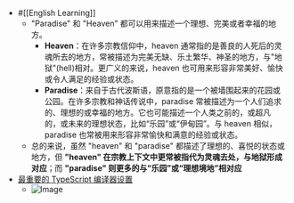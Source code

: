 - #[[English Learning]]
	- "Paradise" 和 "Heaven" 都可以用来描述一个理想、完美或者幸福的地方。
		- **Heaven**：在许多宗教信仰中，heaven 通常指的是善良的人死后的灵魂所去的地方，常被描述为完美无缺、乐土繁华、神圣的地方，与"地狱"(hell)相对。更广义的来说，heaven 也可用来形容非常美好、愉快或令人满足的经验或状态。
		- **Paradise**：来自于古代波斯语，原意指的是一个被墙围起来的花园或公园。在许多宗教和神话传说中，paradise 常被描述为一个人们追求的、理想的或幸福的地方。它也可能描述一个人类之前的，或超凡的，或未来的理想状态，比如“乐园”或“伊甸园”。与 heaven 相似，paradise 也常被用来形容非常愉快和满意的经验或状态。
	- 总的来说，虽然 "heaven" 和 "paradise" 都描述了理想的、喜悦的状态或地方，但 **"heaven" 在宗教上下文中更常被指代为灵魂去处，与地狱形成对应**；而 **"paradise" 则更多的与“乐园”或“理想境地”相对应**
- [最重要的 TypeScript 编译器设置](https://twitter.com/bennycode/status/1696193195531452636)
	- ![Image](https://pbs.twimg.com/media/F4oWqWXX0AALZC6?format=jpg&name=medium)
